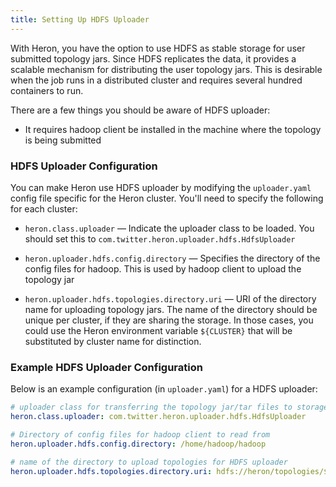 ```yaml
---
title: Setting Up HDFS Uploader
---
```


With Heron, you have the option to use HDFS as stable storage for user submitted
topology jars. Since HDFS replicates the data, it provides a scalable
mechanism for distributing the user topology jars. This is desirable when
the job runs in a distributed cluster and requires several hundred containers to
run.

There are a few things you should be aware of HDFS uploader:

* It requires hadoop client be installed in the machine where the topology is being submitted

### HDFS Uploader Configuration

You can make Heron use HDFS uploader by modifying the `uploader.yaml` config file specific
for the Heron cluster. You'll need to specify the following for each cluster:

* `heron.class.uploader` &mdash; Indicate the uploader class to be loaded. You should set this
to `com.twitter.heron.uploader.hdfs.HdfsUploader`

* `heron.uploader.hdfs.config.directory` &mdash; Specifies the directory of the config files
for hadoop. This is used by hadoop client to upload the topology jar

* `heron.uploader.hdfs.topologies.directory.uri` &mdash; URI of the directory name for uploading
topology jars. The name of the directory should be unique per cluster, if they are sharing the
storage. In those cases, you could use the Heron environment variable `${CLUSTER}` that will be
substituted by cluster name for distinction.

### Example HDFS Uploader Configuration

Below is an example configuration (in `uploader.yaml`) for a HDFS uploader:

```yaml
# uploader class for transferring the topology jar/tar files to storage
heron.class.uploader: com.twitter.heron.uploader.hdfs.HdfsUploader

# Directory of config files for hadoop client to read from
heron.uploader.hdfs.config.directory: /home/hadoop/hadoop

# name of the directory to upload topologies for HDFS uploader
heron.uploader.hdfs.topologies.directory.uri: hdfs://heron/topologies/${CLUSTER}
```
